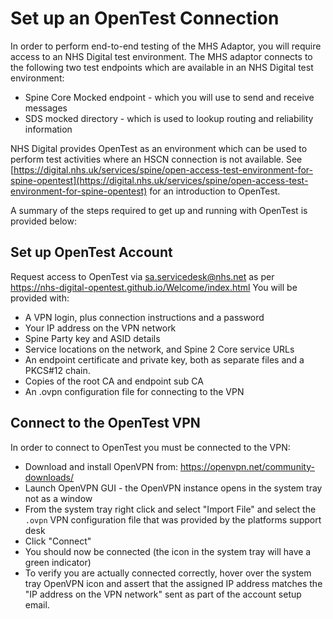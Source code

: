 # Set up an OpenTest Connection

In order to perform end-to-end testing of the MHS Adaptor, you will require access to an NHS Digital test environment. The MHS adaptor connects to the following 
two test endpoints which are available in an NHS Digital test environment:

* Spine Core Mocked endpoint - which you will use to send and receive messages
* SDS mocked directory - which is used to lookup routing and reliability information

NHS Digital provides OpenTest as an environment which can be used to perform test activities where an HSCN connection is not available. See [https://digital.nhs.uk/services/spine/open-access-test-environment-for-spine-opentest](https://digital.nhs.uk/services/spine/open-access-test-environment-for-spine-opentest) 
for an introduction to OpenTest.

A summary of the steps required to get up and running with OpenTest is provided below:

## Set up OpenTest Account

Request access to OpenTest via sa.servicedesk@nhs.net as per https://nhs-digital-opentest.github.io/Welcome/index.html
You will be provided with:
* A VPN login, plus connection instructions and a password
* Your IP address on the VPN network
* Spine Party key and ASID details
* Service locations on the network, and Spine 2 Core service URLs
* An endpoint certificate and private key, both as separate files and a PKCS#12 chain.
* Copies of the root CA and endpoint sub CA
* An .ovpn configuration file for connecting to the VPN

## Connect to the OpenTest VPN
In order to connect to OpenTest you must be connected to the VPN:

* Download and install OpenVPN from: https://openvpn.net/community-downloads/
* Launch OpenVPN GUI - the OpenVPN instance opens in the system tray not as a window
* From the system tray right click and select "Import File" and select the `.ovpn` VPN configuration file that was provided by the platforms support desk
* Click "Connect"
* You should now be connected (the icon in the system tray will have a green indicator)
* To verify you are actually connected correctly, hover over the system tray OpenVPN icon and assert that the assigned IP address matches the "IP address on the VPN network" sent as part of the account setup email. 
 